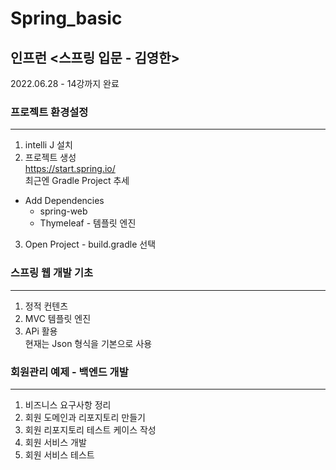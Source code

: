 # Spring_basic

## 인프런 <스프링 입문 - 김영한>

2022.06.28 - 14강까지 완료    
### 프로젝트 환경설정
---
1. intelli J 설치
2. 프로젝트 생성    
https://start.spring.io/    
최근엔 Gradle Project 추세
* Add Dependencies    
  * spring-web
  * Thymeleaf - 템플릿 엔진
3. Open Project - build.gradle 선택

### 스프링 웹 개발 기초
---
1. 정적 컨텐츠
2. MVC 템플릿 엔진
3. APi 활용    
현재는 Json 형식을 기본으로 사용

### 회원관리 예제 - 백엔드 개발
---
1. 비즈니스 요구사항 정리
2. 회원 도메인과 리포지토리 만들기
3. 회원 리포지토리 테스트 케이스 작성
4. 회원 서비스 개발
5. 회원 서비스 테스트
